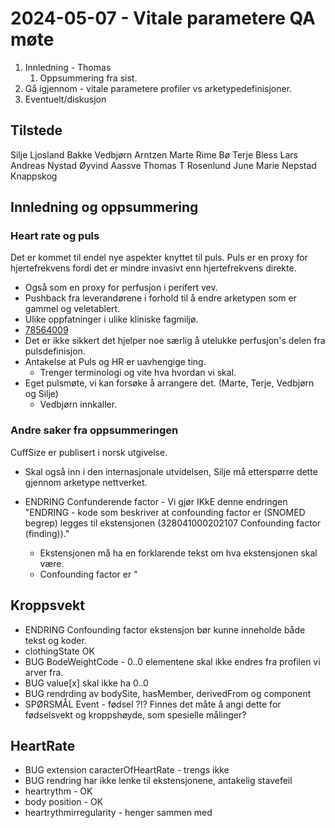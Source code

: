 # 2024-05-07 - Vitale parametere QA møte

1. Innledning - Thomas
   1. Oppsummering fra sist.
2. Gå igjennom - vitale parametere profiler vs arketypedefinisjoner.
3. Eventuelt/diskusjon

## Tilstede

Silje Ljosland Bakke
Vedbjørn Arntzen
Marte Rime Bø
Terje Bless
Lars Andreas Nystad
Øyvind Aassve
Thomas T Rosenlund
June Marie Nepstad Knappskog

## Innledning og oppsummering

### Heart rate og puls

Det er kommet til endel nye aspekter knyttet til puls.
Puls er en proxy for hjertefrekvens fordi det er mindre invasivt enn hjertefrekvens direkte.

* Også som en proxy for perfusjon i perifert vev.
* Pushback fra leverandørene i forhold til å endre arketypen som er gammel og veletablert.
* Ulike oppfatninger i ulike kliniske fagmiljø.
* [78564009](https://browser.ihtsdotools.org/?perspective=full&conceptId1=78564009&edition=MAIN/2024-05-01&release=&)
* Det er ikke sikkert det hjelper noe særlig å utelukke perfusjon's delen fra pulsdefinisjon.
* Antakelse at Puls og HR er uavhengige ting.
  * Trenger terminologi og vite hva hvordan vi skal.
* Eget pulsmøte, vi kan forsøke å arrangere det. (Marte, Terje, Vedbjørn og Silje)
  * Vedbjørn innkaller.

### Andre saker fra oppsummeringen

CuffSize er publisert i norsk utgivelse.

* Skal også inn i den internasjonale utvidelsen, Silje må etterspørre dette gjennom arketype nettverket.

* ENDRING Confunderende factor - Vi gjør IKkE denne endringen "ENDRING - kode som beskriver at confounding factor er (SNOMED begrep) legges til ekstensjonen (328041000202107 Confounding factor (finding))."
  * Ekstensjonen må ha en forklarende tekst om hva ekstensjonen skal være.
  * Confounding factor er "

## Kroppsvekt

* ENDRING Confounding factor ekstensjon bør kunne inneholde både tekst og koder.
* clothingState OK
* BUG BodeWeightCode - 0..0 elementene skal ikke endres fra profilen vi arver fra.
* BUG value[x] skal ikke ha 0..0
* BUG rendrding av bodySite, hasMember, derivedFrom og component
* SPØRSMÅL Event - fødsel ?!? Finnes det måte å angi dette for fødselsvekt og kroppshøyde, som spesielle målinger?

## HeartRate

* BUG extension caracterOfHeartRate - trengs ikke
* BUG rendring har ikke lenke til ekstensjonene, antakelig stavefeil
* heartrythm - OK
* body position - OK
* heartrythmirregularity - henger sammen med 
